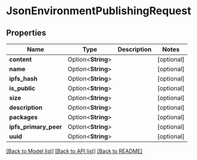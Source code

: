 # JsonEnvironmentPublishingRequest

## Properties

Name | Type | Description | Notes
------------ | ------------- | ------------- | -------------
**content** | Option<**String**> |  | [optional]
**name** | Option<**String**> |  | [optional]
**ipfs_hash** | Option<**String**> |  | [optional]
**is_public** | Option<**String**> |  | [optional]
**size** | Option<**String**> |  | [optional]
**description** | Option<**String**> |  | [optional]
**packages** | Option<**String**> |  | [optional]
**ipfs_primary_peer** | Option<**String**> |  | [optional]
**uuid** | Option<**String**> |  | [optional]

[[Back to Model list]](../README.md#documentation-for-models) [[Back to API list]](../README.md#documentation-for-api-endpoints) [[Back to README]](../README.md)



